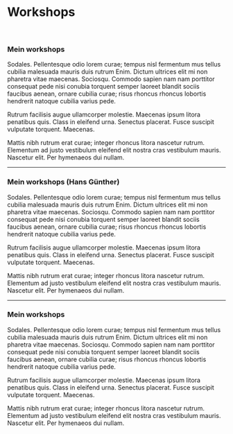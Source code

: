 # Workshops

&nbsp;

### Mein workshops

Sodales. Pellentesque odio lorem curae; tempus nisl fermentum mus tellus cubilia malesuada mauris duis rutrum Enim. Dictum ultrices elit mi non pharetra vitae maecenas. Sociosqu. Commodo sapien nam nam porttitor consequat pede nisi conubia torquent semper laoreet blandit sociis faucibus aenean, ornare cubilia curae; risus rhoncus rhoncus lobortis hendrerit natoque cubilia varius pede.

Rutrum facilisis augue ullamcorper molestie. Maecenas ipsum litora penatibus quis. Class in eleifend urna. Senectus placerat. Fusce suscipit vulputate torquent. Maecenas.

Mattis nibh rutrum erat curae; integer rhoncus litora nascetur rutrum. Elementum ad justo vestibulum eleifend elit nostra cras vestibulum mauris. Nascetur elit. Per hymenaeos dui nullam.

---



### Mein workshops (Hans Günther)

Sodales. Pellentesque odio lorem curae; tempus nisl fermentum mus tellus cubilia malesuada mauris duis rutrum Enim. Dictum ultrices elit mi non pharetra vitae maecenas. Sociosqu. Commodo sapien nam nam porttitor consequat pede nisi conubia torquent semper laoreet blandit sociis faucibus aenean, ornare cubilia curae; risus rhoncus rhoncus lobortis hendrerit natoque cubilia varius pede.

Rutrum facilisis augue ullamcorper molestie. Maecenas ipsum litora penatibus quis. Class in eleifend urna. Senectus placerat. Fusce suscipit vulputate torquent. Maecenas.

Mattis nibh rutrum erat curae; integer rhoncus litora nascetur rutrum. Elementum ad justo vestibulum eleifend elit nostra cras vestibulum mauris. Nascetur elit. Per hymenaeos dui nullam.

---

### Mein workshops

Sodales. Pellentesque odio lorem curae; tempus nisl fermentum mus tellus cubilia malesuada mauris duis rutrum Enim. Dictum ultrices elit mi non pharetra vitae maecenas. Sociosqu. Commodo sapien nam nam porttitor consequat pede nisi conubia torquent semper laoreet blandit sociis faucibus aenean, ornare cubilia curae; risus rhoncus rhoncus lobortis hendrerit natoque cubilia varius pede.

Rutrum facilisis augue ullamcorper molestie. Maecenas ipsum litora penatibus quis. Class in eleifend urna. Senectus placerat. Fusce suscipit vulputate torquent. Maecenas.

Mattis nibh rutrum erat curae; integer rhoncus litora nascetur rutrum. Elementum ad justo vestibulum eleifend elit nostra cras vestibulum mauris. Nascetur elit. Per hymenaeos dui nullam.
